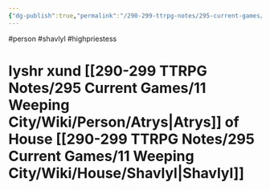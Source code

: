```yaml
---
{"dg-publish":true,"permalink":"/290-299-ttrpg-notes/295-current-games/11-weeping-city/wiki/person/iyshr/"}
---
```



#person #shavlyl #highpriestess 

# Iyshr xund [[290-299 TTRPG Notes/295 Current Games/11 Weeping City/Wiki/Person/Atrys\|Atrys]] of House [[290-299 TTRPG Notes/295 Current Games/11 Weeping City/Wiki/House/Shavlyl\|Shavlyl]]